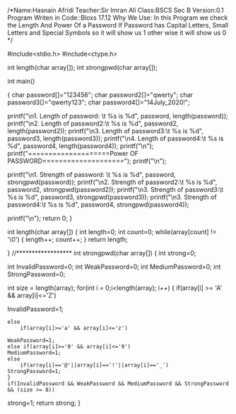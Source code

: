 /*Name:Hasnain Afridi
Teacher:Sir Imran Ali
Class:BSCS Sec B
Version:0.1
Program Writen in Code::Bloxs 17.12
Why We Use:
In this Program we check the Length And Power Of a Password
If Password has Capital Letters, Small Letters and Special Symbols
so it will show us 1 other wise it will show us 0
*/

#include<stdio.h>
#include<ctype.h>

int length(char array[]);
int strongpwd(char array[]);

int main()

{
char password[]="123456";
char password2[]="qwerty";
char password3[]="qwerty123";
char password4[]="14July_2020!";


printf("\n1. Length of password: \t %s is %d", password, length(password));
printf("\n2. Length of password2:\t %s is %d", password2, length(password2));
printf("\n3. Length of password3:\t %s is %d", password3, length(password3));
printf("\n4. Length of password4:\t %s is %d", password4, length(password4));
printf("\n");
printf("====================Power OF PASSWORD====================");
printf("\n");

printf("\n1. Strength of password: \t %s is %d", password, strongpwd(password));
printf("\n2. Strength of password2:\t %s is %d", password2, strongpwd(password2));
printf("\n3. Strength of password3:\t %s is %d", password3, strongpwd(password3));
printf("\n3. Strength of password4:\t %s is %d", password4, strongpwd(password4));


printf("\n");
 return 0;
 }

 int length(char array[])
 {
 int length=0;
 int count=0;
  while(array[count] != '\0')
  {
   length++;
    count++;
     }
      return length;

  }
//******************
      int strongpwd(char array[])
  {
   int strong=0;

   int InvalidPassword=0;
   int WeakPassword=0;
   int MediumPassword=0;
   int StrongPassword=0;

   int size = length(array);
   for(int i = 0;i<length(array); i++)
   {
   	if(array[i] >= 'A' && array[i]<='Z')

   InvalidPassword=1;

   	else
        if(array[i]>='a' && array[i]<='z')

    WeakPassword=1;
    else if(array[i]>='0' && array[i]<='9')
    MediumPassword=1;
	else
        if(array[i]=='@'||array[i]=='!'||array[i]=='_')
   	StrongPassword=1;
   	}
   	if(InvalidPassword && WeakPassword && MediumPassword && StrongPassword && (size >= 8))
   strong=1;
   	return strong;
	}



